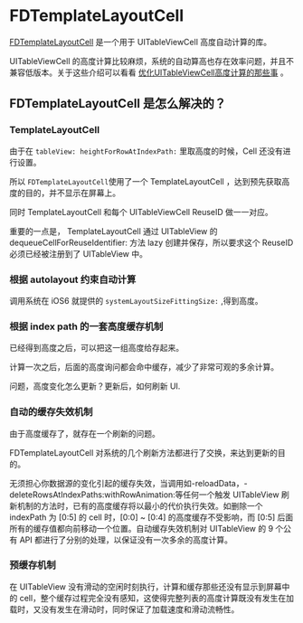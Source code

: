 # FDTemplateLayoutCell

[FDTemplateLayoutCell](https://github.com/forkingdog/UITableView-FDTemplateLayoutCell) 是一个用于  UITableViewCell 高度自动计算的库。

UITableViewCell 的高度计算比较麻烦，系统的自动算高也存在效率问题，并且不兼容低版本。关于这些介绍可以看看 [优化UITableViewCell高度计算的那些事](http://blog.sunnyxx.com/2015/05/17/cell-height-calculation/) 。

## FDTemplateLayoutCell 是怎么解决的？

### TemplateLayoutCell

由于在 `tableView: heightForRowAtIndexPath:` 里取高度的时候，Cell 还没有进行设置。

所以 `FDTemplateLayoutCell`使用了一个 TemplateLayoutCell ，达到预先获取高度的目的，并不显示在屏幕上。

同时 TemplateLayoutCell 和每个 UITableViewCell ReuseID 做一一对应。 

重要的一点是， TemplateLayoutCell 通过 UITableView 的 dequeueCellForReuseIdentifier: 方法 lazy 创建并保存，所以要求这个 ReuseID 必须已经被注册到了 UITableView 中。

### 根据 autolayout 约束自动计算

调用系统在 iOS6 就提供的 `systemLayoutSizeFittingSize:` ,得到高度。

### 根据 index path 的一套高度缓存机制

已经得到高度之后，可以把这一组高度给存起来。

计算一次之后，后面的高度询问都会命中缓存，减少了非常可观的多余计算。

问题，高度变化怎么更新？更新后，如何刷新 UI.

### 自动的缓存失效机制

由于高度缓存了，就存在一个刷新的问题。

FDTemplateLayoutCell 对系统的几个刷新方法都进行了交换，来达到更新的目的。

无须担心你数据源的变化引起的缓存失效，当调用如-reloadData，-deleteRowsAtIndexPaths:withRowAnimation:等任何一个触发 UITableView 刷新机制的方法时，已有的高度缓存将以最小的代价执行失效。如删除一个 indexPath 为 [0:5] 的 cell 时，[0:0] ~ [0:4] 的高度缓存不受影响，而 [0:5] 后面所有的缓存值都向前移动一个位置。自动缓存失效机制对 UITableView 的 9 个公有 API 都进行了分别的处理，以保证没有一次多余的高度计算。

### 预缓存机制

在 UITableView 没有滑动的空闲时刻执行，计算和缓存那些还没有显示到屏幕中的 cell，整个缓存过程完全没有感知，这使得完整列表的高度计算既没有发生在加载时，又没有发生在滑动时，同时保证了加载速度和滑动流畅性。


